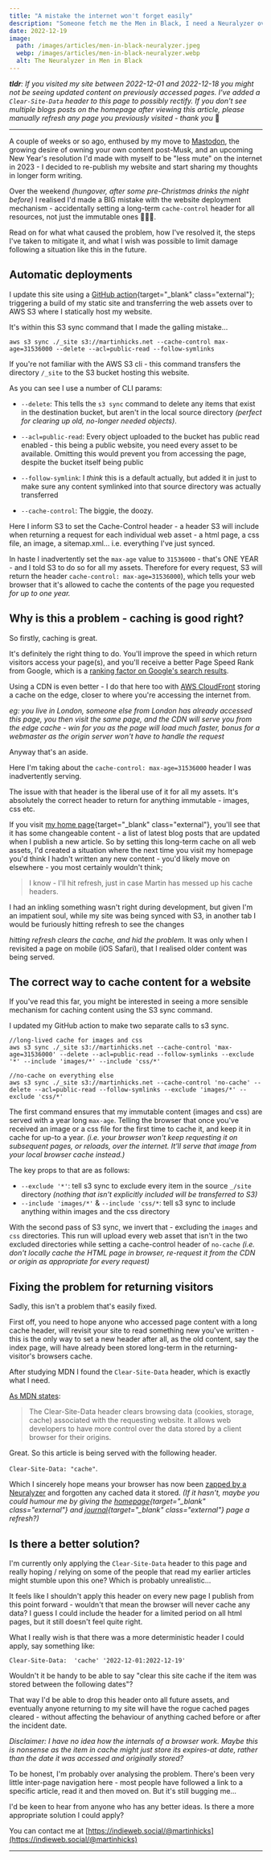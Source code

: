 ```yaml
---
title: "A mistake the internet won't forget easily"
description: "Someone fetch me the Men in Black, I need a Neuralyzer over here. How a misconfigured header has caused an unforgettable problem."
date: 2022-12-19
image: 
  path: /images/articles/men-in-black-neuralyzer.jpeg
  webp: /images/articles/men-in-black-neuralyzer.webp
  alt: The Neuralyzer in Men in Black
---
```

_**tldr**: If you visited my site between 2022-12-01 and 2022-12-18 you might not be seeing updated content on previously accessed pages. I've added a `Clear-Site-Data` header to this page to possibly rectify. If you don't see multiple blogs posts on the homepage after viewing this article, please manually refresh any page you previously visited - thank you_ 🙏

---

A couple of weeks or so ago, enthused by my move to [Mastodon](https://indieweb.social/@martinhicks), the growing desire of owning your own content post-Musk, and an upcoming New Year's resolution I'd made with myself to be "less mute" on the internet in 2023 - I decided to re-publish my website and start sharing my thoughts in longer form writing. 

Over the weekend _(hungover, after some pre-Christmas drinks the night before)_ I realised I'd made a BIG mistake with the website deployment mechanism - accidentally setting a long-term `cache-control` header for all resources, not just the immutable ones 🤦🏻‍♂️. 

Read on for what what caused the problem, how I've resolved it, the steps I've taken to mitigate it, and what I wish was possible to limit damage following a situation like this in the future. 


## Automatic deployments

I update this site using a [GitHub action](https://github.com/hicksy/martinhicks.net/blob/main/.github/workflows/deploy.yml){target="_blank" class="external"}; triggering a build of my static site and transferring the web assets over to AWS S3 where I statically host my website. 

It's within this S3 sync command that I made the galling mistake...

```
aws s3 sync ./_site s3://martinhicks.net --cache-control max-age=31536000 --delete --acl=public-read --follow-symlinks
```

If you're not familiar with the AWS S3 cli - this command transfers the directory `/_site` to the S3 bucket hosting this website. 

As you can see I use a number of CLI params:

- `--delete`: This tells the `s3 sync` command to delete any items that exist in the destination bucket, but aren't in the local source directory _(perfect for clearing up old, no-longer needed objects)_.

- `--acl=public-read`: Every object uploaded to the bucket has public read enabled - this being a public website, you need every asset to be available. Omitting this would prevent you from accessing the page, despite the bucket itself being public 

- `--follow-symlink`: I _think_ this is a default actually, but added it in just to make sure any content symlinked into that source directory was actually transferred

- `--cache-control`: The biggie, the doozy. 

Here I inform S3 to set the Cache-Control header - a header S3 will include when returning a request for each individual web asset - a html page, a css file, an image, a sitemap.xml... i.e. everything I've just synced. 

In haste I inadvertently set the `max-age` value to `31536000` - that's ONE YEAR - and I told S3 to do so for all my assets. Therefore for every request, S3 will return the header `cache-control: max-age=31536000`), which tells your web browser that it's allowed to cache the contents of the page you requested *_for up to one year._*  

## Why is this a problem - caching is good right?

So firstly, caching is great.

It's definitely the right thing to do. You'll improve the speed in which return visitors access your page(s), and you'll receive a better Page Speed Rank from Google, which is a [ranking factor on Google's search results](https://developers.google.com/search/blog/2010/04/using-site-speed-in-web-search-ranking). 

Using a CDN is even better - I do that here too with [AWS CloudFront](https://aws.amazon.com/cloudfront/) storing a cache on the edge, closer to where you're accessing the internet from. 

_eg: you live in London, someone else from London has already accessed this page, you then visit the same page, and the CDN will serve you from the edge cache - win for you as the page will load much faster, bonus for a webmaster as the origin server won't have to handle the request_

Anyway that's an aside. 

Here I'm taking about the `cache-control: max-age=31536000` header I was inadvertently serving. 

The issue with that header is the liberal use of it for all my assets. It's absolutely the correct header to return for anything immutable - images, css etc.

If you visit [my home page](https://martinhicks.net){target="_blank" class="external"}, you'll see that it has some changeable content - a list of latest blog posts that are updated when I publish a new article. So by setting this long-term cache on all web assets, I'd created a situation where the next time you visit my homepage you'd think I hadn't written any new content - you'd likely move on elsewhere - you most certainly wouldn't think; 

>I know - I'll hit refresh, just in case Martin has messed up his cache headers.  

I had an inkling something wasn't right during development, but given I'm an impatient soul, while my site was being synced with S3, in another tab I would be furiously hitting refresh to see the changes 

_hitting refresh clears the cache, and hid the problem_. It was only when I revisited a page on mobile (iOS Safari), that I realised older content was being served. 

## The correct way to cache content for a website 

If you've read this far, you might be interested in seeing a more sensible mechanism for caching content using the S3 sync command. 

I updated my GitHub action to make two separate calls to s3 sync. 

```
//long-lived cache for images and css
aws s3 sync ./_site s3://martinhicks.net --cache-control 'max-age=31536000' --delete --acl=public-read --follow-symlinks --exclude '*' --include 'images/*' --include 'css/*'

//no-cache on everything else
aws s3 sync ./_site s3://martinhicks.net --cache-control 'no-cache' --delete --acl=public-read --follow-symlinks --exclude 'images/*' --exclude 'css/*'
``` 

The first command ensures that my immutable content (images and css) are served with a year long `max-age`. Telling the browser that once you've received an image or a css file for the first time to cache it, and keep it in cache for up-to a year. _(i.e. your browser won't keep requesting it on subsequent pages, or reloads, over the internet. It'll serve that image from your local browser cache instead.)_

The key props to that are as follows:

- `--exclude '*'`: tell s3 sync to exclude every item in the source `_/site` directory _(nothing that isn't explicitly included will be transferred to S3)_
- `--include 'images/*'` & `--include 'css/*`: tell s3 sync to include anything within images and the css directory 

With the second pass of S3 sync, we invert that - excluding the `images` and `css` directories. This run will upload every web asset that isn't in the two excluded directories while setting a cache-control header of `no-cache` _(i.e. don't locally cache the HTML page in browser, re-request it from the CDN or origin as appropriate for every request)_


## Fixing the problem for returning visitors

Sadly, this isn't a problem that's easily fixed. 

First off, you need to hope anyone who accessed page content with a long cache header, will revisit your site to read something new you've written - this is the only way to set a new header after all, as the old content, say the index page, will have already been stored long-term in the returning-visitor's browsers cache. 

After studying MDN I found the `Clear-Site-Data` header, which is exactly what I need. 

[As MDN states](https://developer.mozilla.org/en-US/docs/Web/HTTP/Headers/Clear-Site-Data):

> The Clear-Site-Data header clears browsing data (cookies, storage, cache) associated with the requesting website. It allows web developers to have more control over the data stored by a client browser for their origins.

Great. So this article is being served with the following header. 

`Clear-Site-Data: "cache"`. 

Which I sincerely hope means your browser has now been [zapped by a Neuralyzer](https://meninblack.fandom.com/wiki/Neuralyzer) and forgotten any cached data it stored. *(If it hasn't, maybe you could humour me by giving the [homepage](https://martinhicks.net){target="_blank" class="external"} and [journal](https://martinhicks.net/articles){target="_blank" class="external"} page a refresh?)*

## Is there a better solution?

I'm currently only applying the `Clear-Site-Data` header to this page and really hoping / relying on some of the people that read my earlier articles might stumble upon this one? Which is probably unrealistic... 

It feels like I shouldn't apply this header on every new page I publish from this point forward - wouldn't that mean the browser will never cache any data? I guess I could include the header for a limited period on all html pages, but it still doesn't feel quite right. 

What I really wish is that there was a more deterministic header I could apply, say something like:

`Clear-Site-Data:  'cache' '2022-12-01:2022-12-19'`

Wouldn't it be handy to be able to say "clear this site cache if the item was stored between the following dates"? 

That way I'd be able to drop this header onto all future assets, and eventually anyone returning to my site will have the rogue cached pages cleared - without affecting the behaviour of anything cached before or after the incident date. 

_Disclaimer: I have no idea how the internals of a browser work. Maybe this is nonsense as the item in cache might just store its expires-at date, rather than the date it was accessed and originally stored?_ 

To be honest, I'm probably over analysing the problem. There's been very little inter-page navigation here - most people have followed a link to a specific article, read it and then moved on. But it's still bugging me... 

I'd be keen to hear from anyone who has any better ideas. Is there a more appropriate solution I could apply?

You can contact me at [https://indieweb.social/@martinhicks](https://indieweb.social/@martinhicks)
  

___